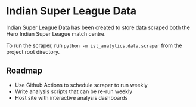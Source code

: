 # Indian Super League Data

Indian Super League Data has been created to store data scraped both the Hero Indian Super League match centre. 

To run the scraper, run `python -m isl_analytics.data.scraper` from the project root directory.

## Roadmap
 - Use Github Actions to schedule scraper to run weekly
 - Write analysis scripts that can be re-run weekly
 - Host site with interactive analysis dashboards